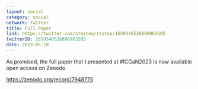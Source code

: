 ```yaml
---
layout: social
category: social
network: Twitter
title: Full Paper
link: https://twitter.com/steinea/status/1659340526896963585
twitterID: 1659340526896963585
date: 2023-05-18
---
```


As promised, the full paper that I presented at #ICGaN2023 is now available open access on Zenodo.

<https://zenodo.org/record/7948775>
